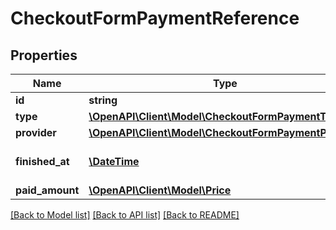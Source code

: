# CheckoutFormPaymentReference

## Properties
Name | Type | Description | Notes
------------ | ------------- | ------------- | -------------
**id** | **string** | Payment id | 
**type** | [**\OpenAPI\Client\Model\CheckoutFormPaymentType**](CheckoutFormPaymentType.md) |  | 
**provider** | [**\OpenAPI\Client\Model\CheckoutFormPaymentProvider**](CheckoutFormPaymentProvider.md) |  | [optional] 
**finished_at** | [**\DateTime**](\DateTime.md) | Date when the event occurred | [optional] 
**paid_amount** | [**\OpenAPI\Client\Model\Price**](Price.md) |  | [optional] 

[[Back to Model list]](../README.md#documentation-for-models) [[Back to API list]](../README.md#documentation-for-api-endpoints) [[Back to README]](../README.md)


